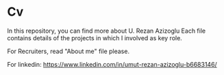 # Cv
In this repository, you can find more about U. Rezan Azizoglu
Each file contains details of the projects in which I involved as key role.

For Recruiters, read "About me" file please.

For linkedin: https://www.linkedin.com/in/umut-rezan-azizoglu-b6683146/

